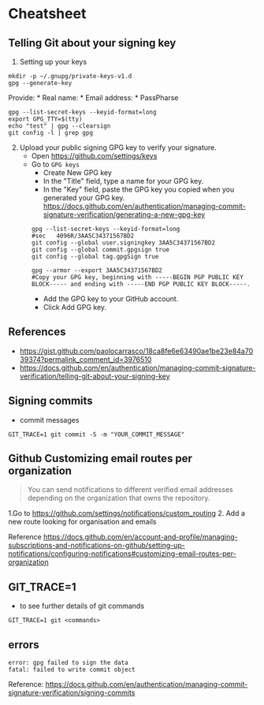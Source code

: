 # Cheatsheet

## Telling Git about your signing key
1. Setting up your keys
```
mkdir -p ~/.gnupg/private-keys-v1.d
gpg --generate-key
```
Provide:
	* Real name:
	* Email address:
	* PassPharse
```
gpg --list-secret-keys --keyid-format=long
export GPG_TTY=$(tty)
echo "test" | gpg --clearsign
git config -l | grep gpg
```

2. Upload your public signing GPG key to verify your signature.
	* Open https://github.com/settings/keys
	* Go to `GPG keys`
		* Create New GPG key
		* In the "Title" field, type a name for your GPG key.
		* In the "Key" field, paste the GPG key you copied when you generated your GPG key.
			https://docs.github.com/en/authentication/managing-commit-signature-verification/generating-a-new-gpg-key
		```
		gpg --list-secret-keys --keyid-format=long
		#sec   4096R/3AA5C34371567BD2
		git config --global user.signingkey 3AA5C34371567BD2
		git config --global commit.gpgsign true
		git config --global tag.gpgSign true

		gpg --armor --export 3AA5C34371567BD2
		#Copy your GPG key, beginning with -----BEGIN PGP PUBLIC KEY BLOCK----- and ending with -----END PGP PUBLIC KEY BLOCK-----.
		```
		* Add the GPG key to your GitHub account.
		* Click Add GPG key.


## References
* https://gist.github.com/paolocarrasco/18ca8fe6e63490ae1be23e84a7039374?permalink_comment_id=3976510
* https://docs.github.com/en/authentication/managing-commit-signature-verification/telling-git-about-your-signing-key

## Signing commits
* commit messages
```
GIT_TRACE=1 git commit -S -m "YOUR_COMMIT_MESSAGE"
```

## Github Customizing email routes per organization
> You can send notifications to different verified email addresses depending on the organization that owns the repository.

1.Go to 
https://github.com/settings/notifications/custom_routing
2. Add a new route looking for organisation and emails 

Reference https://docs.github.com/en/account-and-profile/managing-subscriptions-and-notifications-on-github/setting-up-notifications/configuring-notifications#customizing-email-routes-per-organization

## GIT_TRACE=1
* to see further details of git commands
```
GIT_TRACE=1 git <commands>
```


## errors
```
error: gpg failed to sign the data
fatal: failed to write commit object
```
Reference: https://docs.github.com/en/authentication/managing-commit-signature-verification/signing-commits


